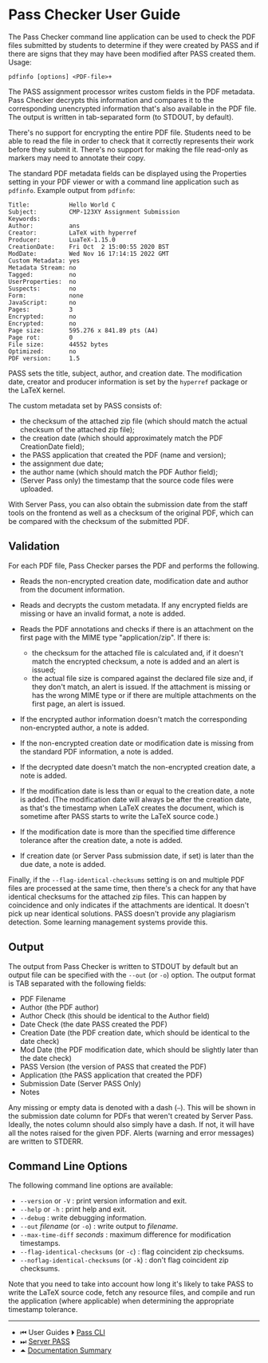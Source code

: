 # Pass Checker User Guide

The Pass Checker command line application can be used to check the
PDF files submitted by students to determine if they were created by
PASS and if there are signs that they may have been modified after
PASS created them. Usage:
```
pdfinfo [options] <PDF-file>+
```

The PASS assignment processor writes custom fields in the PDF
metadata. Pass Checker decrypts this information and compares it to
the corresponding unencrypted information that's also available in
the PDF file. The output is written in tab-separated form (to
STDOUT, by default).

There's no support for encrypting the entire PDF file. Students need
to be able to read the file in order to check that it correctly
represents their work before they submit it. There's no support for
making the file read-only as markers may need to annotate their
copy.

The standard PDF metadata fields can be displayed using the
Properties setting in your PDF viewer or with a command
line application such as `pdfinfo`. Example output from `pdfinfo`:
```
Title:           Hello World C
Subject:         CMP-123XY Assignment Submission
Keywords:
Author:          ans
Creator:         LaTeX with hyperref
Producer:        LuaTeX-1.15.0
CreationDate:    Fri Oct  2 15:00:55 2020 BST
ModDate:         Wed Nov 16 17:14:15 2022 GMT
Custom Metadata: yes
Metadata Stream: no
Tagged:          no
UserProperties:  no
Suspects:        no
Form:            none
JavaScript:      no
Pages:           3
Encrypted:       no
Encrypted:       no
Page size:       595.276 x 841.89 pts (A4)
Page rot:        0
File size:       44552 bytes
Optimized:       no
PDF version:     1.5
```

PASS sets the title, subject, author, and creation date. The
modification date, creator and producer information is set by
the `hyperref` package or the LaTeX kernel.

The custom metadata set by PASS consists of:

 - the checksum of the attached zip file (which should match the
   actual checksum of the attached zip file);
 - the creation date (which should approximately match the PDF
   CreationDate field);
 - the PASS application that created the PDF (name and version);
 - the assignment due date;
 - the author name (which should match the PDF Author field);
 - (Server Pass only) the timestamp that the source code files were
   uploaded.

With Server Pass, you can also obtain the submission date from the
staff tools on the frontend as well as a checksum of the original
PDF, which can be compared with the checksum of the submitted PDF.

## Validation

For each PDF file, Pass Checker parses the PDF and performs the
following.

 - Reads the non-encrypted creation date, modification date and
   author from the document information.

 - Reads and decrypts the custom metadata. If any encrypted fields
   are missing or have an invalid format, a note is added.

 - Reads the PDF annotations and checks if there is an attachment
   on the first page with the MIME type "application/zip". If there is:
    - the checksum for the attached file is calculated and, if it
      doesn't match the encrypted checksum, a note is added and an
      alert is issued;
    - the actual file size is compared against the declared file size
      and, if they don't match, an alert is issued.
   If the attachment is missing or has the wrong MIME type or if there
   are multiple attachments on the first page, an alert is issued.

 - If the encrypted author information doesn't match the
   corresponding non-encrypted author, a note is added.

 - If the non-encrypted creation date or modification date is
   missing from the standard PDF information, a note is added.

 - If the decrypted date doesn't match the non-encrypted
   creation date, a note is added.

 - If the modification date is less than or equal to the creation
   date, a note is added. (The modification date will always be
   after the creation date, as that's the timestamp when LaTeX
   creates the document, which is sometime after PASS starts to
   write the LaTeX source code.)

 - If the modification date is more than the specified time
   difference tolerance after the creation date, a note is added.

 - If creation date (or Server Pass submission date, if set) is
   later than the due date, a note is added.

Finally, if the `--flag-identical-checksums` setting is on and
multiple PDF files are processed at the same time, then
there's a check for any that have identical checksums for the
attached zip files. This can happen by coincidence and only
indicates if the attachments are identical. It doesn't pick up near
identical solutions. PASS doesn't provide any plagiarism detection.
Some learning management systems provide this.

## Output

The output from Pass Checker is written to STDOUT by default but an
output file can be specified with the `--out` (or `-o`) option. The
output format is TAB separated with the following fields:

 - PDF Filename
 - Author (the PDF author)
 - Author Check (this should be identical to the Author field)
 - Date Check (the date PASS created the PDF)
 - Creation Date (the PDF creation date, which should be identical
   to the date check)
 - Mod Date (the PDF modification date, which should be slightly
   later than the date check)
 - PASS Version (the version of PASS that created the PDF)
 - Application (the PASS application that created the PDF)
 - Submission Date (Server PASS Only)
 - Notes

Any missing or empty data is denoted with a dash (`―`). This will be
shown in the submission date column for PDFs that weren't created by
Server Pass. Ideally, the notes column should also simply have a
dash. If not, it will have all the notes raised for the given PDF.
Alerts (warning and error messages) are written to STDERR.

## Command Line Options

The following command line options are available:

  - `--version` or `-V` : print version information and exit.
  - `--help` or `-h` : print help and exit.
  - `--debug` : write debugging information.
  - `--out` _filename_ (or `-o`) : write output to _filename_.
  - `--max-time-diff` _seconds_ : maximum difference for
    modification timestamps.
  - `--flag-identical-checksums` (or `-c`) : flag coincident zip
    checksums.
  - `--noflag-identical-checksums` (or `-k`) : don't flag coincident zip
    checksums.

Note that you need to take into account how long it's likely to take
PASS to write the LaTeX source code, fetch any resource files, and
compile and run the application (where applicable) when determining
the appropriate timestamp tolerance.

---

 - &#x23EE; User Guides ⏵ [Pass CLI](passcli.md)
 - &#x23ED; [Server PASS](server-pass/README.md)
 - &#x23F6; [Documentation Summary](README.md)
